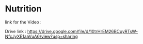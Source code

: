 # Nutrition
link for the Video :

Drive link : 
https://drive.google.com/file/d/10trHrEM26BCuyRTsW-NfcJyXE1aaVuA6/view?usp=sharing

